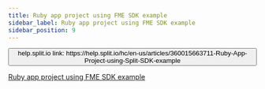 ```yaml
---
title: Ruby app project using FME SDK example
sidebar_label: Ruby app project using FME SDK example
sidebar_position: 9
---
```


<p>
  <button style={{borderRadius:'8px', border:'1px', fontFamily:'Courier New', fontWeight:'800', textAlign:'left'}}> help.split.io link: https://help.split.io/hc/en-us/articles/360015663711-Ruby-App-Project-using-Split-SDK-example </button>
</p>

[Ruby app project using FME SDK example](https://github.com/Split-Community/Split-SDKs-Examples/tree/main/Ruby-SDK)